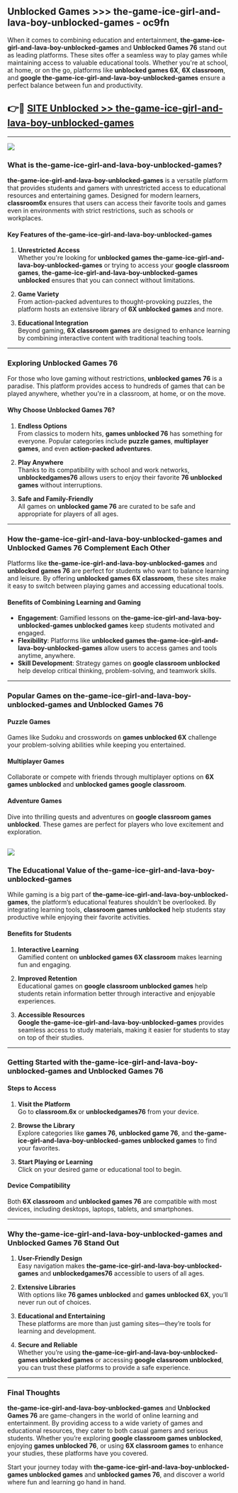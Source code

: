 ## Unblocked Games >>> the-game-ice-girl-and-lava-boy-unblocked-games - oc9fn 

When it comes to combining education and entertainment, **the-game-ice-girl-and-lava-boy-unblocked-games** and **Unblocked Games 76** stand out as leading platforms. These sites offer a seamless way to play games while maintaining access to valuable educational tools. Whether you're at school, at home, or on the go, platforms like **unblocked games 6X**, **6X classroom**, and **google the-game-ice-girl-and-lava-boy-unblocked-games** ensure a perfect balance between fun and productivity.
## 👉🔴 [SITE Unblocked >> the-game-ice-girl-and-lava-boy-unblocked-games](http://unblockedgames.edu.pl?title=the-game-ice-girl-and-lava-boy-unblocked-games&ref=24J)
---
<a href="http://unblockedgames.edu.pl?title=the-game-ice-girl-and-lava-boy-unblocked-games&ref=24J/"><img src="https://github.com/user-attachments/assets/438f12ca-57a4-47a3-8ead-c64da593a1e5"/></a>
### What is the-game-ice-girl-and-lava-boy-unblocked-games?  

**the-game-ice-girl-and-lava-boy-unblocked-games** is a versatile platform that provides students and gamers with unrestricted access to educational resources and entertaining games. Designed for modern learners, **classroom6x** ensures that users can access their favorite tools and games even in environments with strict restrictions, such as schools or workplaces.  

#### Key Features of the-game-ice-girl-and-lava-boy-unblocked-games  

1. **Unrestricted Access**  
   Whether you're looking for **unblocked games the-game-ice-girl-and-lava-boy-unblocked-games** or trying to access your **google classroom games**, **the-game-ice-girl-and-lava-boy-unblocked-games unblocked** ensures that you can connect without limitations.  

2. **Game Variety**  
   From action-packed adventures to thought-provoking puzzles, the platform hosts an extensive library of **6X unblocked games** and more.  

3. **Educational Integration**  
   Beyond gaming, **6X classroom games** are designed to enhance learning by combining interactive content with traditional teaching tools.  



---

### Exploring Unblocked Games 76  

For those who love gaming without restrictions, **unblocked games 76** is a paradise. This platform provides access to hundreds of games that can be played anywhere, whether you're in a classroom, at home, or on the move.  

#### Why Choose Unblocked Games 76?  

1. **Endless Options**  
   From classics to modern hits, **games unblocked 76** has something for everyone. Popular categories include **puzzle games**, **multiplayer games**, and even **action-packed adventures**.  

2. **Play Anywhere**  
   Thanks to its compatibility with school and work networks, **unblockedgames76** allows users to enjoy their favorite **76 unblocked games** without interruptions.  

3. **Safe and Family-Friendly**  
   All games on **unblocked game 76** are curated to be safe and appropriate for players of all ages.  

---

### How the-game-ice-girl-and-lava-boy-unblocked-games and Unblocked Games 76 Complement Each Other  

Platforms like **the-game-ice-girl-and-lava-boy-unblocked-games** and **unblocked games 76** are perfect for students who want to balance learning and leisure. By offering **unblocked games 6X classroom**, these sites make it easy to switch between playing games and accessing educational tools.  

#### Benefits of Combining Learning and Gaming  

- **Engagement**: Gamified lessons on **the-game-ice-girl-and-lava-boy-unblocked-games unblocked games** keep students motivated and engaged.  
- **Flexibility**: Platforms like **unblocked games the-game-ice-girl-and-lava-boy-unblocked-games** allow users to access games and tools anytime, anywhere.  
- **Skill Development**: Strategy games on **google classroom unblocked** help develop critical thinking, problem-solving, and teamwork skills.  

---

### Popular Games on the-game-ice-girl-and-lava-boy-unblocked-games and Unblocked Games 76  

#### Puzzle Games  

Games like Sudoku and crosswords on **games unblocked 6X** challenge your problem-solving abilities while keeping you entertained.  

#### Multiplayer Games  

Collaborate or compete with friends through multiplayer options on **6X games unblocked** and **unblocked games google classroom**.  

#### Adventure Games  

Dive into thrilling quests and adventures on **google classroom games unblocked**. These games are perfect for players who love excitement and exploration.  

<a href="http://download.freeplayer.one?title=the-game-ice-girl-and-lava-boy-unblocked-games&ref=23D/"><img src="https://github.com/user-attachments/assets/fe0c3e91-c8e1-489c-acf0-e2f614c12fb8"/></a>
---

### The Educational Value of the-game-ice-girl-and-lava-boy-unblocked-games  

While gaming is a big part of **the-game-ice-girl-and-lava-boy-unblocked-games**, the platform’s educational features shouldn’t be overlooked. By integrating learning tools, **classroom games unblocked** help students stay productive while enjoying their favorite activities.  

#### Benefits for Students  

1. **Interactive Learning**  
   Gamified content on **unblocked games 6X classroom** makes learning fun and engaging.  

2. **Improved Retention**  
   Educational games on **google classroom unblocked games** help students retain information better through interactive and enjoyable experiences.  

3. **Accessible Resources**  
   **Google the-game-ice-girl-and-lava-boy-unblocked-games** provides seamless access to study materials, making it easier for students to stay on top of their studies.  

---

### Getting Started with the-game-ice-girl-and-lava-boy-unblocked-games and Unblocked Games 76  

#### Steps to Access  

1. **Visit the Platform**  
   Go to **classroom.6x** or **unblockedgames76** from your device.  

2. **Browse the Library**  
   Explore categories like **games 76**, **unblocked game 76**, and **the-game-ice-girl-and-lava-boy-unblocked-games unblocked games** to find your favorites.  

3. **Start Playing or Learning**  
   Click on your desired game or educational tool to begin.  

#### Device Compatibility  

Both **6X classroom** and **unblocked games 76** are compatible with most devices, including desktops, laptops, tablets, and smartphones.  

---

### Why the-game-ice-girl-and-lava-boy-unblocked-games and Unblocked Games 76 Stand Out  

1. **User-Friendly Design**  
   Easy navigation makes **the-game-ice-girl-and-lava-boy-unblocked-games** and **unblockedgames76** accessible to users of all ages.  

2. **Extensive Libraries**  
   With options like **76 games unblocked** and **games unblocked 6X**, you’ll never run out of choices.  

3. **Educational and Entertaining**  
   These platforms are more than just gaming sites—they’re tools for learning and development.  

4. **Secure and Reliable**  
   Whether you’re using **the-game-ice-girl-and-lava-boy-unblocked-games unblocked games** or accessing **google classroom unblocked**, you can trust these platforms to provide a safe experience.  

---

### Final Thoughts  

**the-game-ice-girl-and-lava-boy-unblocked-games** and **Unblocked Games 76** are game-changers in the world of online learning and entertainment. By providing access to a wide variety of games and educational resources, they cater to both casual gamers and serious students. Whether you’re exploring **google classroom games unblocked**, enjoying **games unblocked 76**, or using **6X classroom games** to enhance your studies, these platforms have you covered.  

Start your journey today with **the-game-ice-girl-and-lava-boy-unblocked-games unblocked games** and **unblocked games 76**, and discover a world where fun and learning go hand in hand.  